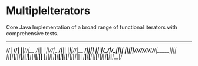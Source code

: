# MultipleIterators
Core Java Implementation of a broad range of functional iterators with comprehensive tests. 


 ___                                                                  _
/__/|__                                                            __//|
|__|/_/|__                                                       _/_|_||
|_|___|/_/|__                                                 __/_|___||
|___|____|/_/|__                                           __/_|____|_||
|_|___|_____|/_/|_________________________________________/_|_____|___||
|___|___|__|___|/__/___/___/___/___/___/___/___/___/___/_|_____|____|_||
|_|___|___|___|___|___|___|___|___|___|___|___|___|___|___|___|___|___||
|___|___|___|___|___|___|___|___|___|___|___|___|___|___|___|___|___|_||
|_|___|___|___|___|___|___|___|___|___|___|___|___|___|___|___|___|___|/

